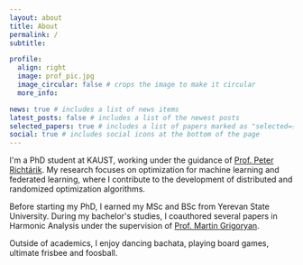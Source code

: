 ```yaml
---
layout: about
title: About
permalink: /
subtitle:

profile:
  align: right
  image: prof_pic.jpg
  image_circular: false # crops the image to make it circular
  more_info:

news: true # includes a list of news items
latest_posts: false # includes a list of the newest posts
selected_papers: true # includes a list of papers marked as "selected={true}"
social: true # includes social icons at the bottom of the page
---
```



<!-- I am contributing to the foundations of ML. (Start with what result I do...)-->

I'm a PhD student at KAUST, working under the guidance of [Prof. Peter Richtárik](https://richtarik.org/i_bio.html).
My research focuses on optimization for machine learning and federated learning, where I contribute to the development of distributed and randomized optimization algorithms.


Before starting my PhD, I earned my MSc and BSc from Yerevan State University. 
During my bachelor's studies, I coauthored several papers in Harmonic Analysis under the supervision of [Prof. Martin Grigoryan](https://scholar.google.com/citations?user=l-2JIPkAAAAJ&hl=en).


Outside of academics, I enjoy dancing bachata, playing board games, ultimate frisbee and foosball.
